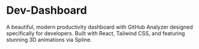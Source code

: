 # Dev-Dashboard
A beautiful, modern productivity dashboard with GitHub Analyzer designed specifically for developers. Built with React, Tailwind CSS, and featuring stunning 3D animations via Spline.
